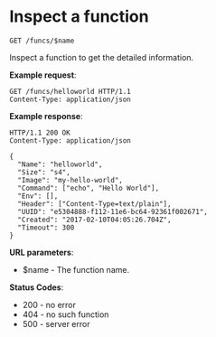 # Inspect a function

`GET /funcs/$name`

Inspect a function to get the detailed information.

**Example request**:

```
GET /funcs/helloworld HTTP/1.1
Content-Type: application/json
```

**Example response**:

```
HTTP/1.1 200 OK
Content-Type: application/json

{
  "Name": "helloworld",
  "Size": "s4",
  "Image": "my-hello-world",
  "Command": ["echo", "Hello World"],
  "Env": [],
  "Header": ["Content-Type=text/plain"],
  "UUID": "e5304888-f112-11e6-bc64-92361f002671",
  "Created": "2017-02-10T04:05:26.704Z",
  "Timeout": 300
}
```

**URL parameters**:

* $name - The function name.

**Status Codes**:

* 200 - no error
* 404 - no such function
* 500 - server error
